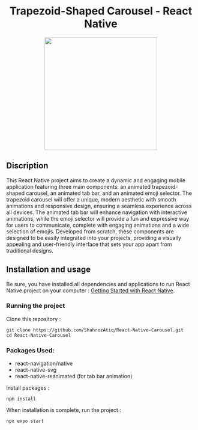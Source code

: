 
<h1 align="center">
	Trapezoid-Shaped Carousel - React Native
</h1>


<p align="center">
	<img src="https://github.com/ShahrozAtiq/React-Native-Carousel/blob/main/preview.gif" width="300">
</p>


## Discription

This React Native project aims to create a dynamic and engaging mobile application featuring three main components: an animated trapezoid-shaped carousel, an animated tab bar, and an animated emoji selector. The trapezoid carousel will offer a unique, modern aesthetic with smooth animations and responsive design, ensuring a seamless experience across all devices. The animated tab bar will enhance navigation with interactive animations, while the emoji selector will provide a fun and expressive way for users to communicate, complete with engaging animations and a wide selection of emojis. Developed from scratch, these components are designed to be easily integrated into your projects, providing a visually appealing and user-friendly interface that sets your app apart from traditional designs.

## Installation and usage

Be sure, you have installed all dependencies and applications to run React Native project on your computer : [Getting Started with React Native](https://facebook.github.io/react-native/docs/getting-started).

### Running the project

Clone this repository :

```
git clone https://github.com/ShahrozAtiq/React-Native-Carousel.git
cd React-Native-Carousel
```
### Packages Used:
- react-navigation/native
- react-native-svg
- react-native-reanimated (for tab bar animation)

Install packages :

```
npm install
```

When installation is complete, run the project :

```bash
npx expo start
```
